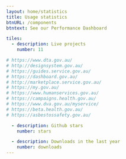 ```yaml
---
layout: home/statistics
title: Usage statistics
btnURL: /components
btntext: See our Performance Dashboard

tiles:
  - description: Live projects
    number: 11

# https://www.dta.gov.au/
# http://designsystem.gov.au/
# https://guides.service.gov.au/
# https://dashboard.gov.au/
# http://marketplace.service.gov.au/
# https://my.gov.au/
# https://www.humanservices.gov.au/
# https://campaigns.health.gov.au/
# https://www.dva.gov.au/myservice/
# https://beta.health.gov.au/
# https://asbestossafety.gov.au/

  - description: Github stars
    number: stars

  - description: Downloads in the last year
    number: downloads
---
```

